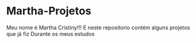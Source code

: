 # Martha-Projetos

Meu nome é Martha Cristiny!!!
E neste repositorio contém alguns projetos que já fiz 
Durante os meus estudos

